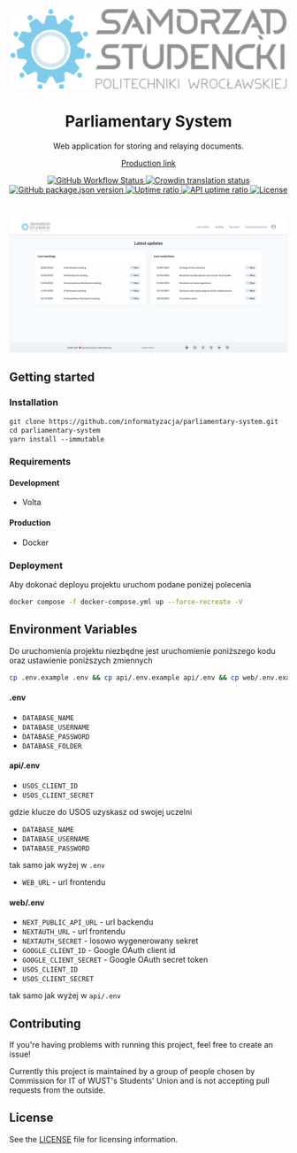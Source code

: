 <br />
<br />
<p align="center">
  <a href="https://samorzad.pwr.edu.pl/">
    <img src="public/assets/logo.svg" width="500" alt="Logo SSPWr" />
  </a>
</p>
<h1 align="center">
  Parliamentary System 
</h1>
<p align="center">
  Web application for storing and relaying documents.
</p>
<p align="center"><a href="https://parlament.samorzad.pwr.edu.pl">Production link</a></p>

<p align="center">
  <a href="https://github.com/informatyzacja/parliamentary-system/actions">
    <img src="https://img.shields.io/github/actions/workflow/status/informatyzacja/parliamentary-system/ci.yml" alt="GitHub Workflow Status" />
  </a>
  <a title="Crowdin" target="_blank" href="https://informatyzacja.crowdin.com/parliamentary-system">
    <img src="https://badges.crowdin.net/e/2036871611307a93ae7356000c84e7c8/localized.svg" alt="Crowdin translation status">
  </a>
  <a href="https://github.com/informatyzacja/parliamentary-system/releases">
    <img src="https://img.shields.io/github/package-json/v/informatyzacja/parliamentary-system?filename=package.json" alt="GitHub package.json version" />
  </a>
  <a href="https://status.samorzad.pwr.edu.pl/history/system-parlamentarny">
    <img src="https://img.shields.io/endpoint?url=https://raw.githubusercontent.com/informatyzacja/uptime/master/api/system-parlamentarny/uptime.json" alt="Uptime ratio" />
  </a>
  <a href="https://status.samorzad.pwr.edu.pl/history/system-parlamentarny-api">
    <img src="https://img.shields.io/endpoint?url=https://raw.githubusercontent.com/informatyzacja/uptime/master/api/system-parlamentarny-api/uptime.json&label=api uptime" alt="API uptime ratio" />
  </a>
  <a href="https://github.com/informatyzacja/parliamentary-system/blob/main/LICENSE">
    <img src="https://img.shields.io/github/license/informatyzacja/parliamentary-system" alt="License" />
  </a>
</p>

<br>

<p>
  <img src="public/assets/system.png" alt="Landing page">
</p>

## Getting started

### Installation

```shell
git clone https://github.com/informatyzacja/parliamentary-system.git
cd parliamentary-system
yarn install --immutable
```

### Requirements

#### Development

- Volta

#### Production

- Docker

### Deployment

Aby dokonać deployu projektu uruchom podane poniżej polecenia

```bash
docker compose -f docker-compose.yml up --force-recreate -V
```

## Environment Variables

Do uruchomienia projektu niezbędne jest uruchomienie poniższego kodu oraz ustawienie poniższych zmiennych

```bash
cp .env.example .env && cp api/.env.example api/.env && cp web/.env.example web/.env
```

#### .env

- `DATABASE_NAME`
- `DATABASE_USERNAME`
- `DATABASE_PASSWORD`
- `DATABASE_FOLDER`

#### api/.env

- `USOS_CLIENT_ID`
- `USOS_CLIENT_SECRET`

gdzie klucze do USOS uzyskasz od swojej uczelni

- `DATABASE_NAME`
- `DATABASE_USERNAME`
- `DATABASE_PASSWORD`

tak samo jak wyżej w `.env`

- `WEB_URL` - url frontendu

#### web/.env

- `NEXT_PUBLIC_API_URL` - url backendu
- `NEXTAUTH_URL` - url frontendu
- `NEXTAUTH_SECRET` - losowo wygenerowany sekret
- `GOOGLE_CLIENT_ID` - Google OAuth client id
- `GOOGLE_CLIENT_SECRET` - Google OAuth secret token
- `USOS_CLIENT_ID`
- `USOS_CLIENT_SECRET`

tak samo jak wyżej w `api/.env`

## Contributing

If you're having problems with running this project, feel free to create an issue!

Currently this project is maintained by a group of people chosen by Commission for IT of WUST's Students' Union and is not accepting pull requests from the outside.

## License

See the [LICENSE](./LICENSE) file for licensing information.
